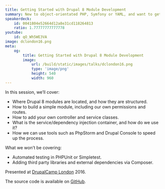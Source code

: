 ```yaml
---
title: Getting Started with Drupal 8 Module Development
summary: New to object-orientated PHP, Symfony or YAML, and want to get started building modules in Drupal 8? This is the session for you!
speakerdeck:
    id: 0041804e52664d12a8e31cd118264813
    ratio: 1.77777777777778
youtube:
    id: qO_Wh5WE3VA
image: dclondon16.png
meta:
    og:
        title: Getting Started with Drupal 8 Module Development
        image:
            url: /build/static/images/talks/dclondon16.png
            type: 'image/png'
            height: 540
            width: 960
---
```

In this session, we’ll cover:

* Where Drupal 8 modules are located, and how they are structured.
* How to build a simple module, including our own permissions and routes.
* How to add your own controller and service classes.
* What is the service/dependency injection container, and how do we use it?
* How we can use tools such as PhpStorm and Drupal Console to speed up the process.

What we won’t be covering:

* Automated testing in PHPUnit or Simpletest.
* Adding third party libraries and external dependencies via Composer.

Presented at [DrupalCamp London][1] 2016.

The source code is available on [GitHub][0].

[0]: https://github.com/opdavies/dclondon16-d8-module
[1]: http://drupalcamp.london
